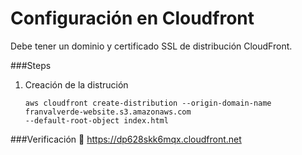 # Configuración en Cloudfront
Debe tener un dominio y certificado SSL de distribución CloudFront.

###Steps
1. Creación de la distrución
    ```
   aws cloudfront create-distribution --origin-domain-name
   franvalverde-website.s3.amazonaws.com 
   --default-root-object index.html
    ```   

###Verificación
🔗 https://dp628skk6mqx.cloudfront.net

   